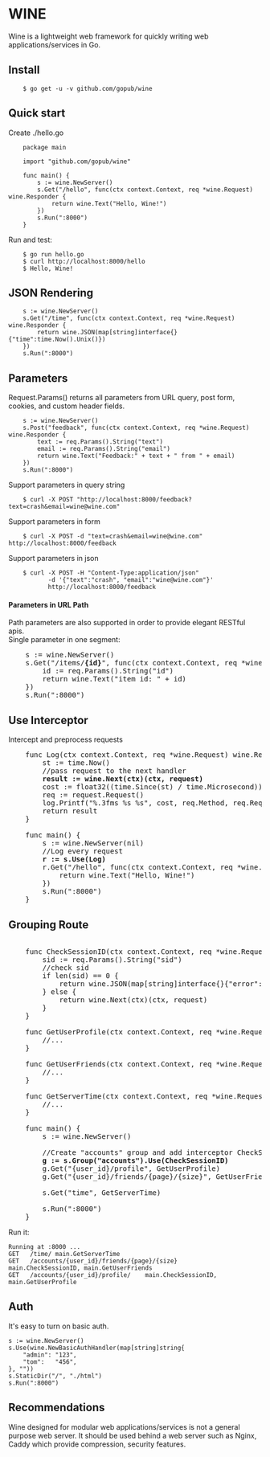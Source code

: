 # WINE

Wine is a lightweight web framework for quickly writing web applications/services in Go. 

## Install  

        $ go get -u -v github.com/gopub/wine

## Quick start  
Create ./hello.go  
        
        package main
        
        import "github.com/gopub/wine"
        
        func main() {
        	s := wine.NewServer()
        	s.Get("/hello", func(ctx context.Context, req *wine.Request) wine.Responder {
        		return wine.Text("Hello, Wine!")
        	})
        	s.Run(":8000")
        }
Run and test:  

        $ go run hello.go
        $ curl http://localhost:8000/hello
        $ Hello, Wine!
        

## JSON Rendering

        s := wine.NewServer()
        s.Get("/time", func(ctx context.Context, req *wine.Request) wine.Responder {
        	return wine.JSON(map[string]interface{}{"time":time.Now().Unix()})
        })
        s.Run(":8000")

## Parameters
Request.Params() returns all parameters from URL query, post form, cookies, and custom header fields.

        s := wine.NewServer()
        s.Post("feedback", func(ctx context.Context, req *wine.Request) wine.Responder {
            text := req.Params().String("text")
            email := req.Params().String("email")
            return wine.Text("Feedback:" + text + " from " + email)
        })
        s.Run(":8000")
Support parameters in query string

        $ curl -X POST "http://localhost:8000/feedback?text=crash&email=wine@wine.com"
Support parameters in form

        $ curl -X POST -d "text=crash&email=wine@wine.com" http://localhost:8000/feedback
Support parameters in json

        $ curl -X POST -H "Content-Type:application/json" 
               -d '{"text":"crash", "email":"wine@wine.com"}' 
               http://localhost:8000/feedback
#### Parameters in URL Path
Path parameters are also supported in order to provide elegant RESTful apis.  
Single parameter in one segment:
<pre>
    s := wine.NewServer() 
    s.Get("/items/<b>{id}</b>", func(ctx context.Context, req *wine.Request) wine.Responder {
        id := req.Params().String("id")
        return wine.Text("item id: " + id)
    }) 
    s.Run(":8000")
</pre>
       
## Use Interceptor
Intercept and preprocess requests  

<pre>
    func Log(ctx context.Context, req *wine.Request) wine.Responder {
    	st := time.Now()  
    	//pass request to the next handler
    	<b>result := wine.Next(ctx)(ctx, request)</b>
    	cost := float32((time.Since(st) / time.Microsecond)) / 1000.0
    	req := request.Request()
    	log.Printf("%.3fms %s %s", cost, req.Method, req.RequestURI)
    	return result
    } <br/>
    func main() {
    	s := wine.NewServer(nil) 
    	//Log every request
    	<b>r := s.Use(Log)</b> 
    	r.Get("/hello", func(ctx context.Context, req *wine.Request) wine.Responder {
    		return wine.Text("Hello, Wine!")
        })
        s.Run(":8000")
    }
</pre>
## Grouping Route
<pre>  
    func CheckSessionID(ctx context.Context, req *wine.Request) wine.Responder {
    	sid := req.Params().String("sid")
    	//check sid
    	if len(sid) == 0 {
    		return wine.JSON(map[string]interface{}{"error":"need sid"})
    	} else {
    		return wine.Next(ctx)(ctx, request)
    	}
    }
    
    func GetUserProfile(ctx context.Context, req *wine.Request) wine.Responder  {
    	//...
    }
    
    func GetUserFriends(ctx context.Context, req *wine.Request) wine.Responder  {
    	//...
    }
    
    func GetServerTime(ctx context.Context, req *wine.Request) wine.Responder  {
    	//...
    }
    
    func main() {
    	s := wine.NewServer()
    
    	//Create "accounts" group and add interceptor CheckSessionID
    	<b>g := s.Group("accounts").Use(CheckSessionID)</b>
    	g.Get("{user_id}/profile", GetUserProfile)
    	g.Get("{user_id}/friends/{page}/{size}", GetUserFriends)
    
    	s.Get("time", GetServerTime)
    
    	s.Run(":8000")
    }  
</pre>
Run it: 

    Running at :8000 ...
    GET   /time/ main.GetServerTime
    GET   /accounts/{user_id}/friends/{page}/{size}    main.CheckSessionID, main.GetUserFriends
    GET   /accounts/{user_id}/profile/    main.CheckSessionID, main.GetUserProfile


## Auth
It's easy to turn on basic auth.

    s := wine.NewServer()
	s.Use(wine.NewBasicAuthHandler(map[string]string{
		"admin": "123",
		"tom":   "456",
	}, ""))
	s.StaticDir("/", "./html")
	s.Run(":8000")
	
## Recommendations
Wine designed for modular web applications/services is not a general purpose web server. It should be used behind a web server such as Nginx, Caddy which provide compression, security features.